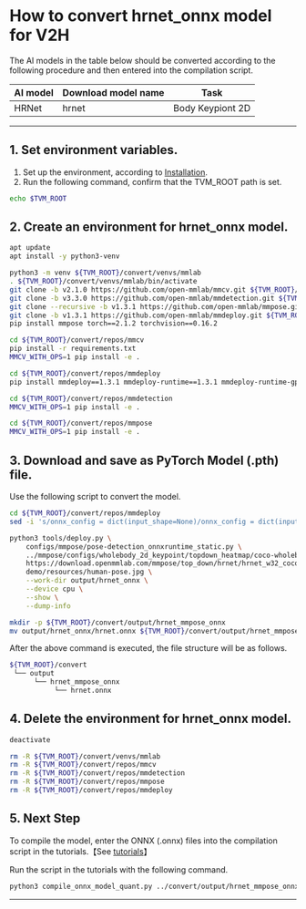 # How to convert hrnet_onnx model for V2H
<!-- Below is a list of AI models supported by this manual. -->
The AI models in the table below should be converted according to the following procedure and then entered into the compilation script.

| AI model                                                                                                                                     | Download model name             | Task              |
|----------------------------------------------------------------------------------------------------------------------------------------------|---------------|-------------------|
| HRNet                                                        |hrnet                          | Body Keypiont 2D     |
---

## 1. Set environment variables.

1. Set up the environment, according to [Installation](../../../setup/SetupV2H.md).  
2. Run the following command, confirm that the TVM_ROOT path is set.

```sh
echo $TVM_ROOT
```

## 2. Create an environment for hrnet_onnx model.

```sh
apt update
apt install -y python3-venv 

python3 -m venv ${TVM_ROOT}/convert/venvs/mmlab 
. ${TVM_ROOT}/convert/venvs/mmlab/bin/activate
git clone -b v2.1.0 https://github.com/open-mmlab/mmcv.git ${TVM_ROOT}/convert/repos/mmcv
git clone -b v3.3.0 https://github.com/open-mmlab/mmdetection.git ${TVM_ROOT}/convert/repos/mmdetection
git clone --recursive -b v1.3.1 https://github.com/open-mmlab/mmpose.git ${TVM_ROOT}/convert/repos/mmpose
git clone -b v1.3.1 https://github.com/open-mmlab/mmdeploy.git ${TVM_ROOT}/convert/repos/mmdeploy
pip install mmpose torch==2.1.2 torchvision==0.16.2 

cd ${TVM_ROOT}/convert/repos/mmcv
pip install -r requirements.txt
MMCV_WITH_OPS=1 pip install -e .

cd ${TVM_ROOT}/convert/repos/mmdeploy
pip install mmdeploy==1.3.1 mmdeploy-runtime==1.3.1 mmdeploy-runtime-gpu==1.3.1

cd ${TVM_ROOT}/convert/repos/mmdetection
MMCV_WITH_OPS=1 pip install -e .

cd ${TVM_ROOT}/convert/repos/mmpose
MMCV_WITH_OPS=1 pip install -e .
```

## 3. Download and save as PyTorch Model (.pth) file.

Use the following script to convert the model.

```sh
cd ${TVM_ROOT}/convert/repos/mmdeploy
sed -i 's/onnx_config = dict(input_shape=None)/onnx_config = dict(input_shape=\[192,256\],opset_version=11,save_file="hrnet.onnx")/' configs/mmpose/pose-detection_onnxruntime_static.py

python3 tools/deploy.py \
    configs/mmpose/pose-detection_onnxruntime_static.py \
    ../mmpose/configs/wholebody_2d_keypoint/topdown_heatmap/coco-wholebody/td-hm_hrnet-w32_8xb64-210e_coco-wholebody-256x192.py \
    https://download.openmmlab.com/mmpose/top_down/hrnet/hrnet_w32_coco_wholebody_256x192-853765cd_20200918.pth \
    demo/resources/human-pose.jpg \
    --work-dir output/hrnet_onnx \
    --device cpu \
    --show \
    --dump-info

mkdir -p ${TVM_ROOT}/convert/output/hrnet_mmpose_onnx
mv output/hrnet_onnx/hrnet.onnx ${TVM_ROOT}/convert/output/hrnet_mmpose_onnx/
```

After the above command is executed, the file structure will be as follows.

```sh
${TVM_ROOT}/convert
 └── output
      └── hrnet_mmpose_onnx
           └── hrnet.onnx
```

## 4. Delete the environment for hrnet_onnx model.

```sh
deactivate

rm -R ${TVM_ROOT}/convert/venvs/mmlab
rm -R ${TVM_ROOT}/convert/repos/mmcv
rm -R ${TVM_ROOT}/convert/repos/mmdetection
rm -R ${TVM_ROOT}/convert/repos/mmpose
rm -R ${TVM_ROOT}/convert/repos/mmdeploy
```

## 5. Next Step

To compile the model, enter the ONNX (.onnx) files into the compilation script in the tutorials.【See [tutorials](../../../tutorials/)】

Run the script in the tutorials with the following command.

```sh
python3 compile_onnx_model_quant.py ../convert/output/hrnet_mmpose_onnx/hrnet.onnx -o hrnet_mmpose_onnx -t $SDK -d $TRANSLATOR -c $QUANTIZER --images $TRANSLATOR/../GettingStarted/tutorials/calibrate_sample/ -v 100
```

----

